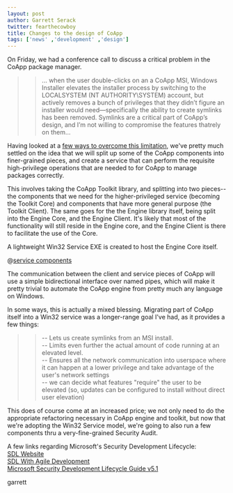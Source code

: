 ```yaml
---
layout: post
author: Garrett Serack 
twitter: fearthecowboy
title: Changes to the design of CoApp
tags: ['news' ,'development' ,'design']
---
```

On Friday, we had a conference call to discuss a critical problem in the CoApp package manager.

>> ... when the user double-clicks on an a CoApp MSI, Windows Installer 
>> elevates the installer process by switching to the LOCALSYSTEM (NT AUTHORITY\SYSTEM) 
>> account, but actively removes a bunch of privileges that they didn’t figure an 
>> installer would need—specifically the ability to create symlinks has been 
>> removed. Symlinks are a critical part of CoApp’s design, and I’m not willing
>> to compromise the features thatrely on them...

Having looked at a [few ways to overcome this limitation](https://github.com/coapp/coapp.org/wiki/Coapp-engine---engine-as-a-service-redesign), we've pretty much settled on the idea
that we will split up some of the CoApp components into finer-grained pieces, and create a service that can perform
the requisite high-privilege operations that are needed to for CoApp to manage packages correctly.

This involves taking the CoApp Toolkit library, and splitting into two pieces--the components that we need for the higher-privileged service
(becoming the Toolkit Core) and components that have more general purpose (the Toolkit Client). The same goes for the the Engine library itself,
being split into the Engine Core, and the Engine Client. It's likely that most of the functionality will still reside in the
Engine core, and the Engine Client is there to facilitate the use of the Core.

A lightweight Win32 Service EXE is created to host the Engine Core itself.

@[service components](/images/blog/service.png)

The communication between the client and service pieces of CoApp will use a simple bidirectional interface over named pipes, which will 
make it pretty trivial to automate the CoApp engine from pretty much any language on Windows.

In some ways, this is actually a mixed blessing. Migrating part of CoApp itself into a Win32 service was a longer-range goal I've had, as it provides a few things:

>>  -- Lets us create symlinks from an MSI install.<br>
>>  -- Limits even further the actual amount of code running at an elevated level.<br>
>>  -- Ensures all the network communication into userspace where it can happen at a lower privilege and take advantage of the user's network settings<br>
>>  -- we can decide what features "require" the user to be elevated (so, updates can be configured to install without direct user elevation)<br>
>> 

This does of course come at an increased price; we not only need to do the appropriate refactoring necessary in CoApp engine and toolkit,
but now that we're adopting the Win32 Service model, we're going to also run a few components thru a very-fine-grained Security Audit.

A few links regarding Microsoft's Security Development Lifecycle:<br>
[SDL Website](http://www.microsoft.com/security/sdl/default.aspx)<br>
[SDL With Agile Development](http://www.microsoft.com/security/sdl/discover/sdlagile.aspx)<br>
[Microsoft Security Development Lifecycle Guide v5.1](http://www.microsoft.com/downloads/info.aspx?na=41&srcfamilyid=e5ff2f9d-7e72-485a-9ec0-5d6d076a8807&srcdisplaylang=en&u=http%3a%2f%2fdownload.microsoft.com%2fdownload%2f2%2f1%2f4%2f21496F7B-3977-4F20-8621-F24F43212406%2fMicrosoft%20SDL_Version%205.1.docx)<br>
    
 garrett
